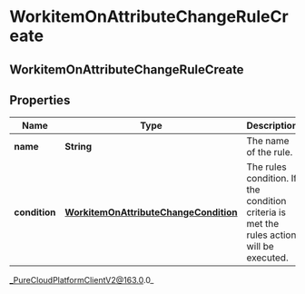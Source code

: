 # WorkitemOnAttributeChangeRuleCreate

## WorkitemOnAttributeChangeRuleCreate

## Properties

|Name | Type | Description | Notes|
|------------ | ------------- | ------------- | -------------|
| **name** | **String** | The name of the rule. | |
| **condition** | [**WorkitemOnAttributeChangeCondition**](WorkitemOnAttributeChangeCondition) | The rules condition. If the condition criteria is met the rules action will be executed. | |



_PureCloudPlatformClientV2@163.0.0_
